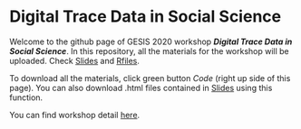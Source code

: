 # Digital Trace Data in Social Science

Welcome to the github page of GESIS 2020 workshop *__Digital Trace Data in Social Science__*. In this repository, all the materials for the workshop will be uploaded. Check [Slides](/Slides) and [Rfiles](/Rfiles).

To download all the materials, click green button *Code* (right up side of this page). You can also download .html files contained in [Slides](/Slides) using this function. 

You can find workshop detail [here](https://training.gesis.org/?site=pDetails&child=full&pID=0x259133F83FC34C5398C7C816C8B043AD).
